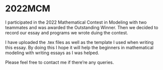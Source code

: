 # 2022MCM
I participated in the 2022 Mathematical Contest in Modeling with two teammates and was awarded the Outstanding Winner. Then we decided to record our essay and programs we wrote duing the contest.

I have uploaded the .tex files as well as the template I used when writing this essay. By doing this I hope it will help the beginners in mathematical modeling with writing essays as I was helped.

Please feel free to contact me if there’re any queries.
